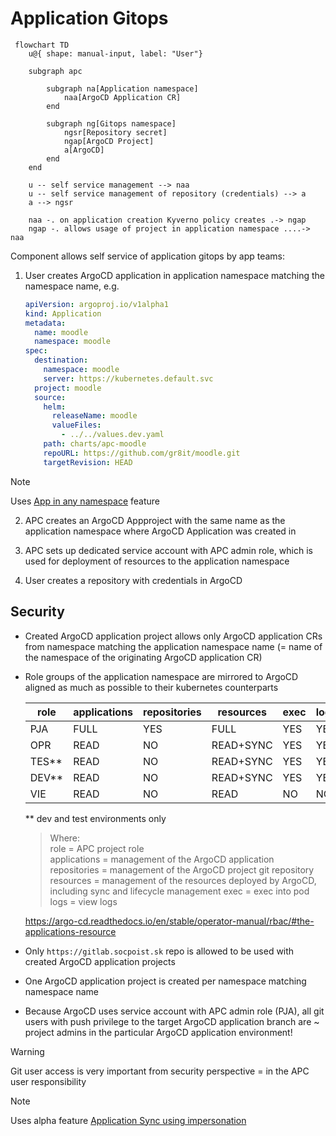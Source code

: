 # Application Gitops

```mermaid
 flowchart TD
    u@{ shape: manual-input, label: "User"}

    subgraph apc

        subgraph na[Application namespace]
            naa[ArgoCD Application CR]
        end

        subgraph ng[Gitops namespace]
            ngsr[Repository secret]
            ngap[ArgoCD Project]
            a[ArgoCD]
        end
    end

    u -- self service management --> naa
    u -- self service management of repository (credentials) --> a
    a --> ngsr

    naa -. on application creation Kyverno policy creates .-> ngap
    ngap -. allows usage of project in application namespace ....-> naa
```

Component allows self service of application gitops by app teams:

1) User creates ArgoCD application in application namespace matching the namespace name, e.g.

   ```yaml
   apiVersion: argoproj.io/v1alpha1
   kind: Application
   metadata:
     name: moodle
     namespace: moodle
   spec:
     destination:
       namespace: moodle
       server: https://kubernetes.default.svc
     project: moodle
     source:
       helm:
         releaseName: moodle
         valueFiles:
           - ../../values.dev.yaml
       path: charts/apc-moodle
       repoURL: https://github.com/gr8it/moodle.git
       targetRevision: HEAD
   ```

> [!NOTE]  
> Uses [App in any namespace](https://argo-cd.readthedocs.io/en/stable/operator-manual/app-any-namespace/) feature

2) APC creates an ArgoCD Appproject with the same name as the application namespace where ArgoCD Application was created in

3) APC sets up dedicated service account with APC admin role, which is used for deployment of resources to the application namespace

4) User creates a repository with credentials in ArgoCD

## Security

- Created ArgoCD application project allows only ArgoCD application CRs from namespace matching the application namespace name (= name of the namespace of the originating ArgoCD application CR)

- Role groups of the application namespace are mirrored to ArgoCD aligned as much as possible to their kubernetes counterparts
  
  |role|applications|repositories|resources|exec|logs|
  |---|---|---|---|---|---|
  |PJA|FULL|YES|FULL|YES|YES|
  |OPR|READ|NO|READ+SYNC|YES|YES|
  |TES**|READ|NO|READ+SYNC|YES|YES|
  |DEV**|READ|NO|READ+SYNC|YES|YES|
  |VIE|READ|NO|READ|NO|NO|

  ** dev and test environments only

  > Where:  
  > role = APC project role  
  > applications = management of the ArgoCD application  
  > repositories = management of the ArgoCD project git repository  
  > resources = management of the resources deployed by ArgoCD, including sync and lifecycle management
  > exec = exec into pod
  > logs = view logs

  <https://argo-cd.readthedocs.io/en/stable/operator-manual/rbac/#the-applications-resource>

- Only `https://gitlab.socpoist.sk` repo is allowed to be used with created ArgoCD application projects
- One ArgoCD application project is created per namespace matching namespace name
- Because ArgoCD uses service account with APC admin role (PJA), all git users with push privilege to the target ArgoCD application branch are ~ project admins in the particular ArgoCD application environment!

> [!WARNING]  
> Git user access is very important from security perspective = in the APC user responsibility
 
> [!NOTE]  
> Uses alpha feature [Application Sync using impersonation](https://argo-cd.readthedocs.io/en/stable/operator-manual/app-sync-using-impersonation/)

